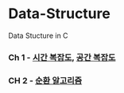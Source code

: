 # Data-Structure
Data Stucture in C

### Ch 1 - [시간 복잡도](https://kangdy25.tistory.com/33), [공간 복잡도](https://kangdy25.tistory.com/34?category=1023454)
### CH 2 - [순환 알고리즘](https://kangdy25.tistory.com/33)
